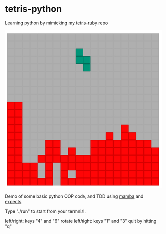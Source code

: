 # tetris-python
Learning python by mimicking [my tetris-ruby repo](https://github.com/sjbecque/tetris-ruby)

![Alt text](screenshot.jpg?raw=true "Title")

Demo of some basic python OOP code, and TDD using [mamba](https://github.com/nestorsalceda/mamba) and [expects](https://github.com/jaimegildesagredo/expects).

Type "./run" to start from your termnial.

left/right: keys "4" and "6"
rotate left/right: keys "1" and "3"
quit by hitting "q"